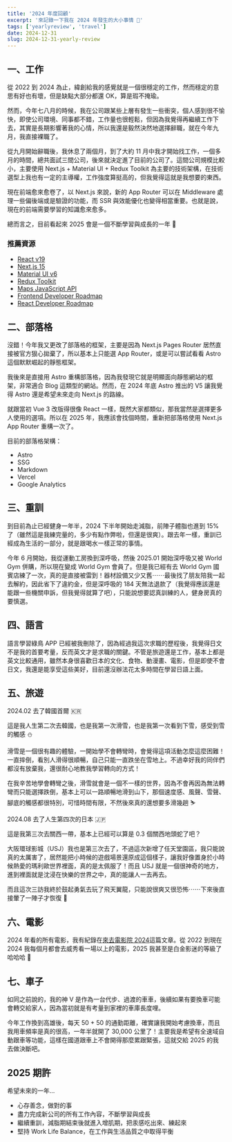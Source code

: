 ```yaml
---
title: '2024 年度回顧'
excerpt: '來記錄一下我在 2024 年發生的大小事情 🎉'
tags: ['yearlyreview', 'travel']
date: 2024-12-31
slug: 2024-12-31-yearly-review
---
```


## 一、工作

從 2022 到 2024 為止，緯創給我的感覺就是一個很穩定的工作，然而穩定的意思有好也有壞，但是缺點大部分都還 OK，算是瑕不掩瑜。

然而，今年七八月的時候，我在公司跟某些上層有發生一些衝突，個人感到很不愉快，即使公司環境、同事都不錯，工作量也很輕鬆，但因為我覺得再繼續工作下去，其實是長期影響著我的心情，所以我還是毅然決然地選擇辭職，就在今年九月，我直接裸職了。

從九月開始辭職後，我休息了兩個月，到了大約 11 月中我才開始找工作，一個多月的時間，總共面試三間公司，後來就決定進了目前的公司了。這間公司規模比較小，主要使用 Next.js + Material UI + Redux Toolkit 為主要的技術架構，在技術選型上我也有一定的主導權，工作強度算挺高的，但我覺得這就是我想要的東西。

現在前端愈來愈卷了，以 Next.js 來說，新的 App Router 可以在 Middleware 處理一些偏後端或是驗證的功能，而 SSR 與效能優化也變得相當重要。也就是說，現在的前端需要學習的知識愈來愈多。

總而言之，目前看起來 2025 會是一個不斷學習與成長的一年 💪

### 推薦資源

- [React v19](https://react.dev/)
- [Next.js 15](https://nextjs.org/blog/next-15)
- [Material UI v6](https://mui.com/blog/material-ui-v6-is-out/?srsltid=AfmBOooaCdTKKff-BR0ZxuMm82rwZBHQMMn7pQTldjM1XGz6vSzKCBNV)
- [Redux Toolkit](https://redux-toolkit.js.org/)
- [Maps JavaScript API](https://developers.google.com/maps/documentation/javascript?hl=zh-tw)
- [Frontend Developer Roadmap](https://roadmap.sh/frontend)
- [React Developer Roadmap](https://roadmap.sh/react)

## 二、部落格

沒錯！今年我又更改了部落格的框架，主要是因為 Next.js Pages Router 居然直接被官方狠心拋棄了，所以基本上只能選 App Router，或是可以嘗試看看 Astro 這個默默崛起的靜態框架。

我後來是直接用 Astro 重構部落格，因為我發現它就是明顯面向靜態網站的框架，非常適合 Blog 這類型的網站。然而，在 2024 年底 Astro 推出的 V5 讓我覺得 Astro 還是希望未來走向 Next.js 的路線。

就跟當初 Vue 3 改版得很像 React 一樣，既然大家都類似，那我當然是選擇更多人使用的選項。所以在 2025 年，我應該會找個時間，重新把部落格使用 Next.js App Router 重構一次了。

目前的部落格架構：

- Astro
- SSG
- Markdown
- Vercel
- Google Analytics

## 三、重訓

到目前為止已經健身一年半，2024 下半年開始走減脂，前陣子體脂也進到 15% 了（雖然這是我練完量的，多少有點作弊啦，但還是很爽）。跟去年一樣，重訓已經成為生活的一部分，就是跟喝水一樣正常的事情。

今年 6 月開始，我從運動工房換到深呼吸，然後 2025.01 開始深呼吸又被 World Gym 併購，所以現在變成 World Gym 會員了。但是我已經有去 World Gym 國賓店練了一次，真的是直接被雷到！器材設備又少又舊⋯⋯最後找了朋友陪我一起去解約，因此省下了違約金，但是深呼吸的 184 天無法退款了（我覺得應該還是能跟一些機關申訴，但我覺得就算了吧），只能說想要認真訓練的人，健身房真的要慎選。

## 四、語言

語言學習綠鳥 APP 已經被我刪除了，因為經過我這次求職的歷程後，我覺得日文不是我的首要考量，反而英文才是求職的關鍵。不管是旅遊還是工作，基本上都是英文比較通用，雖然本身很喜歡日本的文化、食物、動漫畫、電影，但是即使不會日文，我還是能享受這些美好，目前還沒辦法花太多時間在學習日語上面。

## 五、旅遊

2024.02 去了韓國首爾 🇰🇷

這是我人生第二次去韓國，也是我第一次滑雪，也是我第一次看到下雪，感受到雪的觸感 ⛄️

滑雪是一個很有趣的體驗，一開始學不會轉彎時，會覺得這項活動怎麼這麼困難！一直摔倒，看別人滑得很順暢，自己只能一直跌坐在雪地上。不過幸好我的同伴們都沒有放棄我，還很耐心地教我學習轉向的方式！

在我辛苦地學會轉彎之後，滑雪就會是一個不一樣的世界，因為不會再因為無法轉彎而只能選擇跌倒，基本上可以一路順暢地滑到山下，那個速度感、風聲、雪聲、腳底的觸感都很特別，可惜時間有限，不然後來真的還想要多滑幾趟 ⛷️

2024.08 去了人生第四次的日本 🇯🇵

這是我第三次去關西一帶，基本上已經可以算是 0.3 個關西地頭蛇了吧？

大阪環球影城（USJ）我也是第三次去了，不過這次新增了任天堂園區，我只能說真的太厲害了，居然能把小時候的遊戲場景還原成這個樣子，讓我好像置身於小時候熱愛的瑪利歐世界裡面，真的是太佩服了！而且 USJ 就是一個很神奇的地方，進到裡面就是沈浸在快樂的世界之中，真的能讓人一去再去。

而且這次三訪我終於鼓起勇氣去玩了飛天翼龍，只能說很爽又很恐怖⋯⋯下來後直接暈了一陣子才恢復 🥴

## 六、電影

2024 年看的所有電影，我有紀錄在[來去電影院 2024](https://www.seanhuang.dev/posts/2024-12-30-movie-list)這篇文章。從 2022 到現在 2024 我每個月都會去威秀看一場以上的電影，2025 我甚至是白金影迷的等級了哈哈哈 🍿

## 七、車子

如同之前說的，我的神 V 是作為一台代步、過渡的車車，後續如果有要換車可能會轉交給家人，因為當初就是有考量到家裡的車庫長度哩。

今年工作換到高雄後，每天 50 + 50 的通勤距離，確實讓我開始考慮換車，而且我用車頻率是真的很高，一年半就開了 30,000 公里了！主要我是希望有全速域自動跟車等功能，這樣在國道跟車上不會開得那麼累跟緊張，這就交給 2025 的我去做決斷吧。

## 2025 期許

希望未來的一年…

- 心存善念，做對的事
- 盡力完成新公司的所有工作內容，不斷學習與成長
- 繼續重訓，減脂期結束後就進入增肌期，把汞感吃出來、練起來
- 堅持 Work Life Balance，在工作與生活品質之中取得平衡
